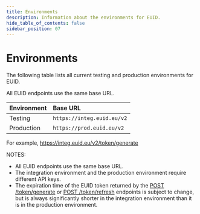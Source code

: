 ```yaml
---
title: Environments
description: Information about the environments for EUID.
hide_table_of_contents: false
sidebar_position: 07
---
```


# Environments

The following table lists all current testing and production environments for EUID.

All EUID endpoints use the same base URL.

| Environment | Base URL |
| :--- | :--- |
| Testing | `https://integ.euid.eu/v2` |
| Production | `https://prod.euid.eu/v2` |

For example, https://integ.euid.eu/v2/token/generate

NOTES:

- All EUID endpoints use the same base URL.
- The integration environment and the production environment require different API keys.
- The expiration time of the EUID token returned by  the [POST /token/generate](../endpoints/post-token-generate.md) or [POST /token/refresh](../endpoints/post-token-refresh.md) endpoints is subject to change, but is always significantly shorter in the integration environment than it is in the production environment.
